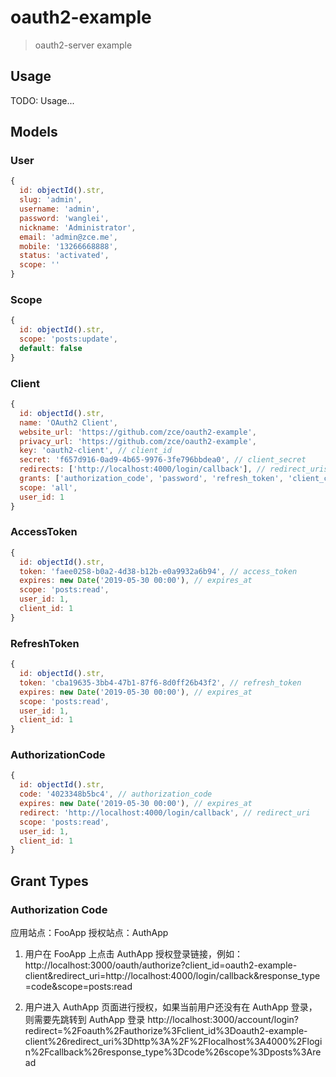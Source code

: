# oauth2-example

> oauth2-server example

## Usage

TODO: Usage...

## Models

### User

```js
{
  id: objectId().str,
  slug: 'admin',
  username: 'admin',
  password: 'wanglei',
  nickname: 'Administrator',
  email: 'admin@zce.me',
  mobile: '13266668888',
  status: 'activated',
  scope: ''
}
```

### Scope

```js
{
  id: objectId().str,
  scope: 'posts:update',
  default: false
}
```

### Client

```js
{
  id: objectId().str,
  name: 'OAuth2 Client',
  website_url: 'https://github.com/zce/oauth2-example',
  privacy_url: 'https://github.com/zce/oauth2-example',
  key: 'oauth2-client', // client_id
  secret: 'f657d916-0ad9-4b65-9976-3fe796bbdea0', // client_secret
  redirects: ['http://localhost:4000/login/callback'], // redirect_uris
  grants: ['authorization_code', 'password', 'refresh_token', 'client_credentials'],
  scope: 'all',
  user_id: 1
}
```

### AccessToken

```js
{
  id: objectId().str,
  token: 'faee0258-b0a2-4d38-b12b-e0a9932a6b94', // access_token
  expires: new Date('2019-05-30 00:00'), // expires_at
  scope: 'posts:read',
  user_id: 1,
  client_id: 1
}
```

### RefreshToken

```js
{
  id: objectId().str,
  token: 'cba19635-3bb4-47b1-87f6-8d0ff26b43f2', // refresh_token
  expires: new Date('2019-05-30 00:00'), // expires_at
  scope: 'posts:read',
  user_id: 1,
  client_id: 1
}
```

### AuthorizationCode

```js
{
  id: objectId().str,
  code: '4023348b5bc4', // authorization_code
  expires: new Date('2019-05-30 00:00'), // expires_at
  redirect: 'http://localhost:4000/login/callback', // redirect_uri
  scope: 'posts:read',
  user_id: 1,
  client_id: 1
}
```

## Grant Types

### Authorization Code

应用站点：FooApp
授权站点：AuthApp

1. 用户在 FooApp 上点击 AuthApp 授权登录链接，例如：
   http://localhost:3000/oauth/authorize?client_id=oauth2-example-client&redirect_uri=http://localhost:4000/login/callback&response_type=code&scope=posts:read

2. 用户进入 AuthApp 页面进行授权，如果当前用户还没有在 AuthApp 登录，则需要先跳转到 AuthApp 登录
   http://localhost:3000/account/login?redirect=%2Foauth%2Fauthorize%3Fclient_id%3Doauth2-example-client%26redirect_uri%3Dhttp%3A%2F%2Flocalhost%3A4000%2Flogin%2Fcallback%26response_type%3Dcode%26scope%3Dposts%3Aread

<!--
## References

### oauth2orize

https://github.com/FrankHassanabad/Oauth2orizeRecipes
https://github.com/primo-malvado/calafrio
https://github.com/at0g/oauth2-demo-server
http://www.passportjs.org
https://blog.csdn.net/shinepan/article/details/78851886
https://github.com/YardStrong/express-oauth-demo
https://www.jianshu.com/p/7febbe553c83
https://github.com/RobottDog/DCOS-Auth
https://github.com/syntithenai/react-express-oauth-login-system
https://github.com/manjeshpv/node-oauth2-server-implementation
https://github.com/oauth-xx/oauth2
https://tools.ietf.org/html/rfc6749
https://developer.github.com/apps/building-oauth-apps/authorizing-oauth-apps/
https://github.com/greenspanx/node_oauth2_rest_api/blob/master/server.js
https://github.com/zhanghengxin/test-oauth2/blob/master/oauth-model/model.js
https://github.com/slavab89/oauth2-server-example-mongodb

请求授权

GET /authorize
  client_id: 9c16d1d9d4235bb723c4
  redirect_uri: https%3A%2F%2Flearn.co%2Fusers%2Fauth%2Fgithub%2Fcallback
  response_type: code
  state: 7947e14af4fd2607a8d47072a91fc5ffeea414aad803eb9f

认证服务器如果没有登陆调整到认证服务器的登陆页

GET /login
  client_id: 9c16d1d9d4235bb723c4
  return_to: %2Flogin%2Foauth%2Fauthorize%3Fclient_id%3D9c16d1d9d4235bb723c4%26redirect_uri%3Dhttps%253A%252F%252Flearn.co%252Fusers%252Fauth%252Fgithub%252Fcallback%26response_type%3Dcode%26state%3D7947e14af4fd2607a8d47072a91fc5ffeea414aad803eb9f

用户在认证服务器登陆

POST /session
  commit: Sign in
  utf8: ✓
  authenticity_token: <your token>
  login: zce
  password: <your password>
  webauthn-support: supported

跳转到授权页面

GET /authorize
  client_id: 9c16d1d9d4235bb723c4
  redirect_uri: https://learn.co/users/auth/github/callback
  response_type: code
  state: 7947e14af4fd2607a8d47072a91fc5ffeea414aad803eb9f

点击授权

POST /authorize
  authorize: 1
  utf8: ✓
  authenticity_token: <your token>
  client_id: 9c16d1d9d4235bb723c4
  redirect_uri: https://learn.co/users/auth/github/callback
  state: 7947e14af4fd2607a8d47072a91fc5ffeea414aad803eb9f
  scope:
  authorize: 1

调整到回调页面

GET /callback
  code: 7c91849181a5cc05d777
  state: 7947e14af4fd2607a8d47072a91fc5ffeea414aad803eb9f
-->
